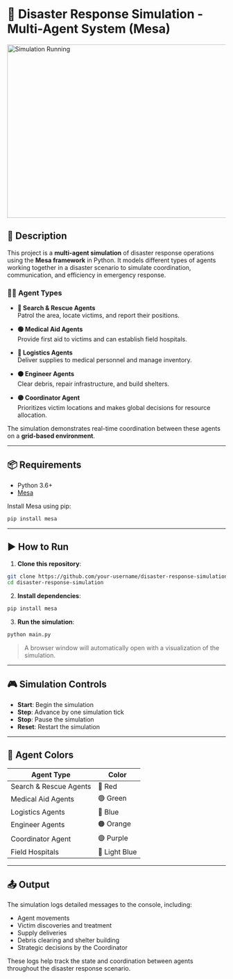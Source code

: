 
# 🧠 Disaster Response Simulation - Multi-Agent System (Mesa)

<img src="images/simulation.png" alt="Simulation Running" width="600" height="400"/>

## 📝 Description

This project is a **multi-agent simulation** of disaster response operations using the **Mesa framework** in Python. It models different types of agents working together in a disaster scenario to simulate coordination, communication, and efficiency in emergency response.

### 👷‍♂️ Agent Types

- **🔴 Search & Rescue Agents**  
  Patrol the area, locate victims, and report their positions.

- **🟢 Medical Aid Agents**  
  Provide first aid to victims and can establish field hospitals.

- **🔵 Logistics Agents**  
  Deliver supplies to medical personnel and manage inventory.

- **🟠 Engineer Agents**  
  Clear debris, repair infrastructure, and build shelters.

- **🟣 Coordinator Agent**  
  Prioritizes victim locations and makes global decisions for resource allocation.

The simulation demonstrates real-time coordination between these agents on a **grid-based environment**.

---

## 📦 Requirements

- Python 3.6+
- [Mesa](https://github.com/projectmesa/mesa)

Install Mesa using pip:

```bash
pip install mesa
```

---

## ▶️ How to Run

1. **Clone this repository**:

```bash
git clone https://github.com/your-username/disaster-response-simulation.git
cd disaster-response-simulation
```

2. **Install dependencies**:

```bash
pip install mesa
```

3. **Run the simulation**:

```bash
python main.py
```

> A browser window will automatically open with a visualization of the simulation.

---

## 🎮 Simulation Controls

- **Start**: Begin the simulation
- **Step**: Advance by one simulation tick
- **Stop**: Pause the simulation
- **Reset**: Restart the simulation

---

## 🎨 Agent Colors

| Agent Type              | Color       |
|-------------------------|-------------|
| Search & Rescue Agents  | 🔴 Red       |
| Medical Aid Agents      | 🟢 Green     |
| Logistics Agents        | 🔵 Blue      |
| Engineer Agents         | 🟠 Orange    |
| Coordinator Agent       | 🟣 Purple    |
| Field Hospitals         | 🔷 Light Blue |

---

## 📤 Output

The simulation logs detailed messages to the console, including:

- Agent movements
- Victim discoveries and treatment
- Supply deliveries
- Debris clearing and shelter building
- Strategic decisions by the Coordinator

These logs help track the state and coordination between agents throughout the disaster response scenario.
